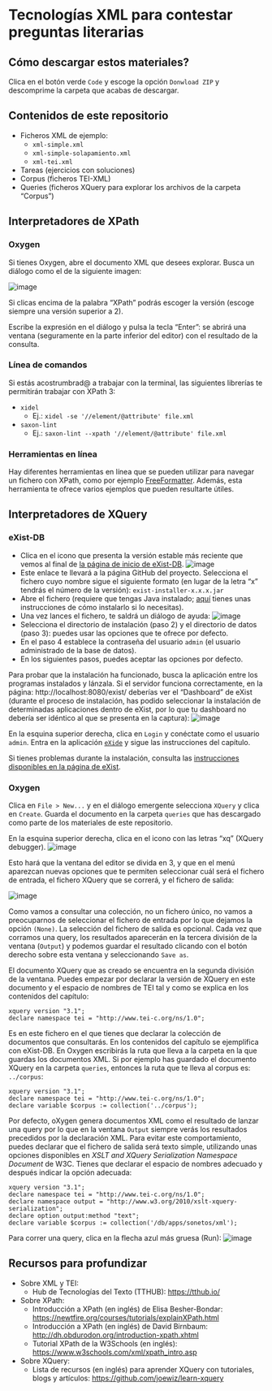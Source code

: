 # Tecnologías XML para contestar preguntas literarias

## Cómo descargar estos materiales?
Clica en el botón verde `Code` y escoge la opción `Donwload ZIP` y descomprime la carpeta que acabas de descargar.

## Contenidos de este repositorio
- Ficheros XML de ejemplo: 
  - `xml-simple.xml`
  - `xml-simple-solapamiento.xml`
  - `xml-tei.xml`
- Tareas (ejercicios con soluciones)
- Corpus (ficheros TEI-XML)
- Queries (ficheros XQuery para explorar los archivos de la carpeta “Corpus”)

## Interpretadores de XPath

### Oxygen

Si tienes Oxygen, abre el documento XML que desees explorar. Busca un diálogo como el de la siguiente imagen:

![image](https://user-images.githubusercontent.com/8516387/190921549-359a7e6d-ad4d-4147-94c4-509bbf567ef9.png)

Si clicas encima de la palabra “XPath” podrás escoger la versión (escoge siempre una versión superior a 2). 

Escribe la expresión en el diálogo y pulsa la tecla “Enter”: se abrirá una ventana (seguramente en la parte inferior del editor) con el resultado de la consulta.

### Línea de comandos
Si estás acostrumbrad@ a trabajar con la terminal, las siguientes librerías te permitirán trabajar con XPath 3:
- `xidel`
  - Ej.: `xidel -se '//element/@attribute' file.xml`
- `saxon-lint`
  - Ej.: `saxon-lint --xpath '//element/@attribute' file.xml`
  
### Herramientas en línea

Hay diferentes herramientas en línea que se pueden utilizar para navegar un fichero con XPath, como por ejemplo [FreeFormatter](https://www.freeformatter.com/xpath-tester.html). Además, esta herramienta te ofrece varios ejemplos que pueden resultarte útiles.

## Interpretadores de XQuery

### eXist-DB
- Clica en el icono que presenta la versión estable más reciente que vemos al final de [la página de inicio de eXist-DB](http://exist-db.org/exist/apps/homepage/index.html).
![image](https://user-images.githubusercontent.com/8516387/194758926-dccc8cb0-c4d5-4462-9316-fae4aef11f04.png)
- Este enlace te llevará a la página GitHub del proyecto. Selecciona el fichero cuyo nombre sigue el siguiente formato (en lugar de la letra “x” tendrás el número de la versión): `exist-installer-x.x.x.jar`
- Abre el fichero (requiere que tengas Java instalado; [aquí](https://www.java.com/en/download/help/download_options.html) tienes unas instrucciones de cómo instalarlo si lo necesitas).
- Una vez lances el fichero, te saldrá un diálogo de ayuda:
![image](https://user-images.githubusercontent.com/8516387/194759256-bc19e219-a5ee-48d4-84c1-7a0ad62d61b8.png)
- Selecciona el directorio de instalación (paso 2) y el directorio de datos (paso 3): puedes usar las opciones que te ofrece por defecto.
- En el paso 4 establece la contraseña del usuario `admin` (el usuario administrado de la base de datos).
- En los siguientes pasos, puedes aceptar las opciones por defecto.

Para probar que la instalación ha funcionado, busca la aplicación entre los programas instalados y lánzala. Si el servidor funciona correctamente, en la página: http://localhost:8080/exist/ deberías ver el “Dashboard” de eXist (durante el proceso de instalación, has podido seleccionar la instalación de determinadas aplicaciones dentro de eXist, por lo que tu dashboard no debería ser idéntico al que se presenta en la captura):
![image](https://user-images.githubusercontent.com/8516387/194759736-39f6bb49-71ff-4ff4-9c72-8d5168176aa8.png)

En la esquina superior derecha, clica en `Login` y conéctate como el usuario `admin`. Entra en la aplicación [`eXide`](http://localhost:8080/exist/apps/eXide/index.html) y sigue las instrucciones del capítulo.

Si tienes problemas durante la instalación, consulta las [instrucciones disponibles en la página de eXist](https://exist-db.org/exist/apps/doc/basic-installation).

### Oxygen
Clica en `File > New...` y en el diálogo emergente selecciona `XQuery` y clica en `Create`. Guarda el documento en la carpeta `queries` que has descargado como parte de los materiales de este repositorio.

En la esquina superior derecha, clica en el icono con las letras “xq” (XQuery debugger).
![image](https://user-images.githubusercontent.com/8516387/194758664-85013f85-fb55-48ea-b34b-6cf041da367c.png)


Esto hará que la ventana del editor se divida en 3, y que en el menú aparezcan nuevas opciones que te permiten seleccionar cuál será el fichero de entrada, el fichero XQuery que se correrá, y el fichero de salida:

![image](https://user-images.githubusercontent.com/8516387/194758014-ac1148e1-1cb3-4d7c-bc98-fc358fb3bc73.png)

Como vamos a consultar una colección, no un fichero único, no vamos a preocuparnos de seleccionar el fichero de entrada por lo que dejamos la opción `(None)`. La selección del fichero de salida es opcional. Cada vez que corramos una query, los resultados aparecerán en la tercera división de la ventana (`Output`) y podemos guardar el resultado clicando con el botón derecho sobre esta ventana y seleccionando `Save as`.

El documento XQuery que as creado se encuentra en la segunda división de la ventana. Puedes empezar por declarar la versión de XQuery en este documento y el espacio de nombres de TEI tal y como se explica en los contenidos del capítulo:

```
xquery version "3.1";
declare namespace tei = "http://www.tei-c.org/ns/1.0";
```

Es en este fichero en el que tienes que declarar la colección de documentos que consultarás. En los contenidos del capítulo se ejemplifica con eXist-DB. En Oxygen escribirás la ruta que lleva a la carpeta en la que guardas los documentos XML. Si por ejemplo has guardado el documento XQuery en la carpeta `queries`, entonces la ruta que te lleva al corpus es: `../corpus`:
```
xquery version "3.1";
declare namespace tei = "http://www.tei-c.org/ns/1.0";
declare variable $corpus := collection('../corpus');
```
Por defecto, oXygen genera documentos XML como el resultado de lanzar una query por lo que en la ventana `Output` siempre verás los resultados precedidos por la declaración XML. Para evitar este comportamiento, puedes declarar que el fichero de salida será texto simple, utilizando unas opciones disponibles en _XSLT and XQuery Serialization Namespace Document_ de W3C. Tienes que declarar el espacio de nombres adecuado y después indicar la opción adecuada:
```
xquery version "3.1";
declare namespace tei = "http://www.tei-c.org/ns/1.0";
declare namespace output = "http://www.w3.org/2010/xslt-xquery-serialization"; 
declare option output:method "text"; 
declare variable $corpus := collection('/db/apps/sonetos/xml');
```
Para correr una query, clica en la flecha azul más gruesa (Run): ![image](https://user-images.githubusercontent.com/8516387/194760107-aff5e125-d08c-458c-92ff-db438109f7bf.png)



## Recursos para profundizar
- Sobre XML y TEI:
  - Hub de Tecnologías del Texto (TTHUB): https://tthub.io/ 
- Sobre XPath:
  - Introducción a XPath (en inglés) de Elisa Besher-Bondar: https://newtfire.org/courses/tutorials/explainXPath.html 
  - Introducción a XPath (en inglés) de David Birnbaum: http://dh.obdurodon.org/introduction-xpath.xhtml 
  - Tutorial XPath de la W3Schools (en inglés): https://www.w3schools.com/xml/xpath_intro.asp 
- Sobre XQuery:
  - Lista de recursos (en inglés) para aprender XQuery con tutoriales, blogs y artículos: https://github.com/joewiz/learn-xquery 

